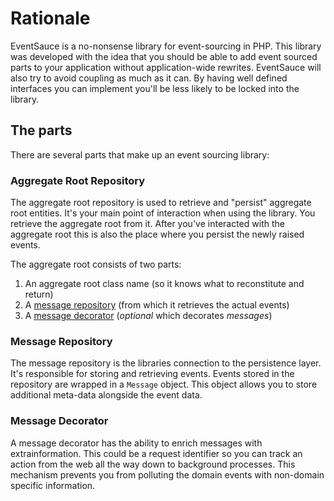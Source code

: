# Rationale

EventSauce is a no-nonsense library for event-sourcing in PHP. This library
was developed with the idea that you should be able to add event sourced parts
to your application without application-wide rewrites. EventSauce will also try
to avoid coupling as much as it can. By having well defined interfaces you can
implement you'll be less likely to be locked into the library.

## The parts

There are several parts that make up an event sourcing library:

### Aggregate Root Repository

The aggregate root repository is used to retrieve and "persist" aggregate root
entities. It's your main point of interaction when using the library. You
retrieve the aggregate root from it. After you've interacted with the aggregate
root this is also the place where you persist the newly raised events.

The aggregate root consists of two parts:

1. An aggregate root class name (so it knows what to reconstitute and return)
2. A [message repository](#message-repository) (from which it retrieves the actual events)
3. A [message decorator](#message-decorator) (*optional* which decorates _messages_)

### Message Repository

The message repository is the libraries connection to the persistence layer. It's responsible
for storing and retrieving events. Events stored in the repository are wrapped in a `Message`
object. This object allows you to store additional meta-data alongside the event data.

### Message Decorator

A message decorator has the ability to enrich messages with extrainformation. This could be a
request identifier so you can track an action from the web all the way down to background
processes. This mechanism prevents you from polluting the domain events with non-domain
specific information.

